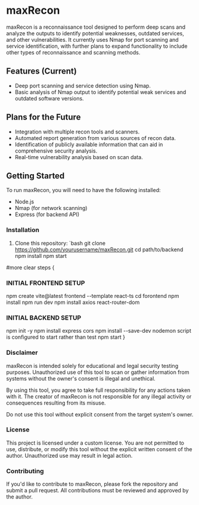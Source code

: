 # maxRecon

maxRecon is a reconnaissance tool designed to perform deep scans and analyze the outputs to identify potential weaknesses, outdated services, and other vulnerabilities. It currently uses Nmap for port scanning and service identification, with further plans to expand functionality to include other types of reconnaissance and scanning methods.

## Features (Current)

- Deep port scanning and service detection using Nmap.
- Basic analysis of Nmap output to identify potential weak services and outdated software versions.

## Plans for the Future

- Integration with multiple recon tools and scanners.
- Automated report generation from various sources of recon data.
- Identification of publicly available information that can aid in comprehensive security analysis.
- Real-time vulnerability analysis based on scan data.

## Getting Started

To run maxRecon, you will need to have the following installed:

- Node.js
- Nmap (for network scanning)
- Express (for backend API)

### Installation

1. Clone this repository:
   `bash
   git clone https://github.com/yourusername/maxRecon.git
   cd path/to/backend
npm install
npm start

#more clear steps {

###  INITIAL FRONTEND SETUP

 npm create vite@latest frontend --template react-ts
cd forontend
npm install 
npm run dev
npm install axios react-router-dom


### INITIAL BACKEND SETUP
 
npm init -y
npm install express cors
npm install --save-dev nodemon
script is configured to start rather than test
npm start
}
   
   
### Disclaimer

maxRecon is intended solely for educational and legal security testing purposes. Unauthorized use of this tool to scan or gather information from systems without the owner's consent is illegal and unethical.

By using this tool, you agree to take full responsibility for any actions taken with it. The creator of maxRecon is not responsible for any illegal activity or consequences resulting from its misuse.

Do not use this tool without explicit consent from the target system's owner.

### License

This project is licensed under a custom license. You are not permitted to use, distribute, or modify this tool without the explicit written consent of the author. Unauthorized use may result in legal action.

### Contributing

If you'd like to contribute to maxRecon, please fork the repository and submit a pull request. All contributions must be reviewed and approved by the author.

